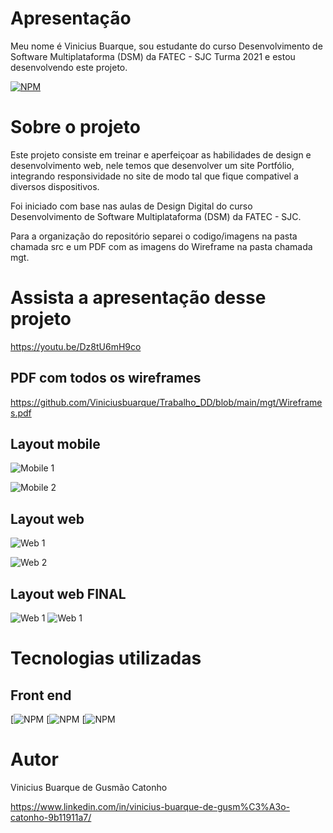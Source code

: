 # Apresentação

Meu nome é Vinicius Buarque, sou estudante do curso Desenvolvimento de Software Multiplataforma (DSM) da FATEC - SJC Turma 2021 e estou desenvolvendo este projeto.

[![NPM](https://img.shields.io/npm/l/react)](https://github.com/Viniciusbuarque/Trabalho_DD/blob/main/LICENSE)

# Sobre o projeto



Este projeto consiste em treinar e aperfeiçoar as habilidades de design e desenvolvimento web, nele temos que desenvolver um site Portfólio, integrando responsividade no site de modo tal que fique compativel a diversos dispositivos.

Foi iniciado com base nas aulas de Design Digital do curso Desenvolvimento de Software Multiplataforma (DSM) da FATEC - SJC.

Para a organização do repositório separei o codigo/imagens na pasta chamada src e um PDF com as imagens do Wireframe na pasta chamada mgt.

# Assista a apresentação desse projeto

https://youtu.be/Dz8tU6mH9co

## PDF com todos os wireframes

https://github.com/Viniciusbuarque/Trabalho_DD/blob/main/mgt/Wireframes.pdf

## Layout mobile
![Mobile 1](https://github.com/Viniciusbuarque/Trabalho_DD/blob/main/assets/Mobile/Home.png) 

![Mobile 2](https://github.com/Viniciusbuarque/Trabalho_DD/blob/main/assets/Mobile/Conhecimentos.png)

## Layout web
![Web 1](https://github.com/Viniciusbuarque/Trabalho_DD/blob/main/assets/DesktopWeb/HomeSobre.png)

![Web 2](https://github.com/Viniciusbuarque/Trabalho_DD/blob/main/assets/DesktopWeb/Conhecimentos.png)

## Layout web FINAL
![Web 1](https://github.com/Viniciusbuarque/Trabalho_DD/blob/main/assets/DesktopWeb/desktopFinal.png)
![Web 1](https://github.com/Viniciusbuarque/Trabalho_DD/blob/main/assets/DesktopWeb/desktopFinal2.png)

# Tecnologias utilizadas
## Front end
[![NPM]("https://img.shields.io/badge/Figma-7e35a0?style=for-the-badge&logo=Figma&logoColor=white")
[![NPM]("https://img.shields.io/badge/CSS3-1572B6?style=for-the-badge&logo=css3&logoColor=white")
[![NPM]("https://img.shields.io/badge/HTML5-E34F26?style=for-the-badge&logo=html5&logoColor=white")

# Autor

Vinicius Buarque de Gusmão Catonho

https://www.linkedin.com/in/vinicius-buarque-de-gusm%C3%A3o-catonho-9b11911a7/


